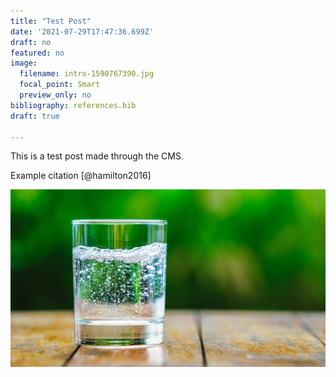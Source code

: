 ```yaml
---
title: "Test Post"
date: '2021-07-29T17:47:36.699Z'
draft: no
featured: no
image:
  filename: intro-1590767390.jpg
  focal_point: Smart
  preview_only: no
bibliography: references.bib
draft: true

---
```


This is a test post made through the CMS.

Example citation [@hamilton2016]

![](intro-1590767390.jpg)
